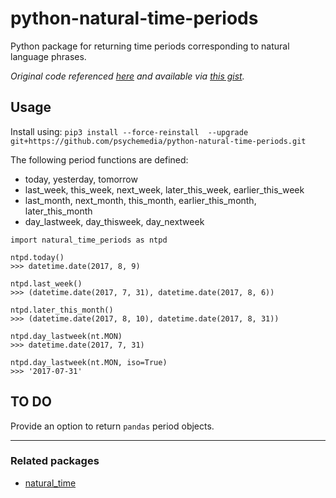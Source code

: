 # python-natural-time-periods
Python package for returning time periods corresponding to natural language phrases.

*Original code referenced [here](https://blog.ouseful.info/2016/09/22/natural-language-time-periods-in-python/) and available via [this gist](https://gist.github.com/psychemedia/f17910ef74687b3a062bd403f79e340a).*

## Usage

Install using: `pip3 install --force-reinstall  --upgrade git+https://github.com/psychemedia/python-natural-time-periods.git `


The following period functions are defined:

- today, yesterday, tomorrow
- last_week, this_week, next_week, later_this_week, earlier_this_week
- last_month, next_month, this_month, earlier_this_month, later_this_month
- day_lastweek, day_thisweek, day_nextweek

````
import natural_time_periods as ntpd

ntpd.today()
>>> datetime.date(2017, 8, 9)

ntpd.last_week()
>>> (datetime.date(2017, 7, 31), datetime.date(2017, 8, 6))

ntpd.later_this_month()
>>> (datetime.date(2017, 8, 10), datetime.date(2017, 8, 31))

ntpd.day_lastweek(nt.MON)
>>> datetime.date(2017, 7, 31)

ntpd.day_lastweek(nt.MON, iso=True)
>>> '2017-07-31'
````

## TO DO

Provide an option to return `pandas` period objects.


----

### Related packages

- [natural_time](https://github.com/DavidAmison/natural_time)
